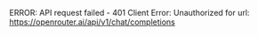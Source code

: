 ERROR: API request failed - 401 Client Error: Unauthorized for url: https://openrouter.ai/api/v1/chat/completions